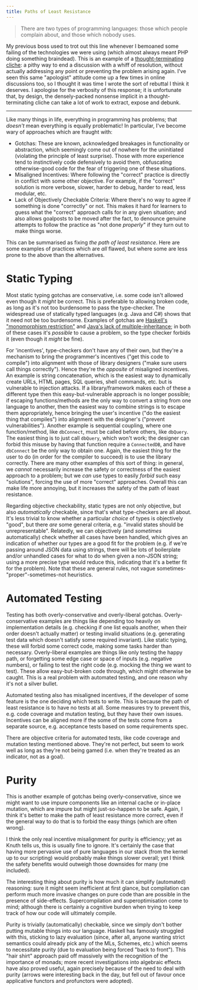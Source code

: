 ```yaml
---
title: Paths of Least Resistance
---
```


> There are two types of programming languages: those which people complain
> about, and those which nobody uses.

My previous boss used to trot out this line whenever I bemoaned some failing of
the technologies we were using (which almost always meant PHP doing something
braindead). This is an example of a [thought-terminating cliche](
https://en.wikipedia.org/wiki/Thought-terminating_clich%C3%A9): a pithy way to
end a discussion with a whiff of resolution, without actually addressing any
point or preventing the problem arising again. I've seen this same "apologist"
attitude come up a few times in online discussions too, so I thought it was time
I wrote the sort of rebuttal I think it deserves. I apologise for the verbosity
of this response; it is unfortunate that, by design, the densely-packed nonsense
implicit in a thought-terminating cliche can take a lot of work to extract,
expose and debunk.

---

Like many things in life, everything in programming has problems; that *doesn't*
mean everything is equally problematic! In particular, I've become wary of
approaches which are fraught with:

 - Gotchas: These are known, acknowledged breakages in functionality or
   abstraction, which seemingly come out of nowhere for the uninitiated
   (violating the principle of least surprise). Those with more experience tend
   to instinctively code defensively to avoid them, obfuscating otherwise-good
   code for the fear of triggering one of these situations.
 - Misaligned Incentives: Where following the "correct" practice is directly in
   conflict with some other objective. For example, if the "correct" solution is
   more verbose, slower, harder to debug, harder to read, less modular, etc.
 - Lack of Objectively Checkable Criteria: Where there's no way to agree if
   something is done "correctly" or not. This makes it hard for learners to
   guess what the "correct" approach calls for in any given situation; and also
   allows goalposts to be moved after the fact, to denounce genuine attempts to
   follow the practice as "not done *properly*" if they turn out to make things
   worse.

This can be summarised as fixing *the path of least resistance*. Here are some
examples of practices which are *all* flawed, but where some are less prone to
the above than the alternatives.

# Static Typing #

Most static typing gotchas are conservative, i.e. some code isn't allowed even
though it *might* be correct. This is preferable to allowing broken code, as
long as it's not too burdensome to pass the type-checker. The widespread use of
statically typed languages (e.g. Java and C#) shows that it need not be too
burdensome. Examples of gotchas are [Haskell's "monomorphism restriction"](
https://wiki.haskell.org/Monomorphism_restriction) and [Java's lack of
multiple-inheritance](
https://stackoverflow.com/questions/52620936/why-does-java-not-allow-multiple-inheritance-but-does-allow-conforming-to-multip);
in both of these cases it's *possible* to cause a problem, so the type checker
forbids it (even though it *might* be fine).

For 'incentives', type-checkers don't have any of their own, but they're a
mechanism to bring the programmer's incentives ("get this code to compile") into
alignment with those of library designers ("make sure users call things
correctly"). Hence they're the *opposite* of misaligned incentives. An example
is string concatenation, which is the easiest way to dynamically create URLs,
HTML pages, SQL queries, shell commands, etc. but is vulnerable to injection
attacks. If a library/framework makes each of these a different type then this
easy-but-vulnerable approach is no longer possible; if escaping
functions/methods are the only way to convert a string from one language to
another, then the easiest way to combine strings is to escape them
appropriately, hence bringing the user's incentive ("do the easiest thing that
compiles") into alignment with the designer's ("prevent vulnerabilities").
Another example is sequential coupling, where one function/method, like
`dbConnect`, must be called before others, like `dbQuery`. The easiest thing is
to just call `dbQuery`, which won't work; the designer can forbid this misuse by
having that function require a `ConnectedDB`, and have `dbConnect` be the only
way to obtain one. Again, the easiest thing for the user to do (in order for the
compiler to succeed) is to use the library correctly. There are many other
examples of this sort of thing: in general, we *cannot* necessarily increase the
safety or correctness of the easiest approach to a problem; but we *can* use
types to easily *forbid* such easy "solutions", forcing the use of more
"correct" approaches. Overall this can make life more annoying, but it increases
the safety of the path of least resistance.

Regarding objective checkability, static types are not only objective, but also
*automatically* checkable, since that's what type-checkers are all about. It's
less trivial to know whether a particular *choice* of types is objectively
"good", but there *are* some general criteria, e.g. "invalid states should be
unrepresentable". Relatedly, we can objectively (and *sometimes* automatically)
check whether all cases have been handled, which gives an indication of whether
our types are a good fit for the problem (e.g. if we're passing around JSON data
using strings, there will be lots of boilerplate and/or unhandled cases for what
to do when given a non-JSON string; using a more precise type would reduce
this, indicating that it's a better fit for the problem). Note that these are
general rules, not vague sometimes-"proper"-sometimes-not heuristics.

# Automated Testing #

Testing has both overly-conservative and overly-liberal gotchas.
Overly-conservative examples are things like depending too heavily on
implementation details (e.g. checking if one list equals another, when their
order doesn't actually matter) or testing invalid situations (e.g. generating
test data which doesn't satisfy some required invariant). Like static typing,
these will forbid some correct code, making some tasks harder than
necessary. Overly-liberal examples are things like only testing the happy path,
or forgetting some edge case or space of inputs (e.g. negative numbers), or
failing to test the right code (e.g. mocking the thing we want to test). These
allow easy-but-broken code through, which might otherwise be caught. This is a
real problem with automated testing, and one reason why it's not a silver
bullet.

Automated testing also has misaligned incentives, if the developer of some
feature is the one deciding which tests to write. This is because the path of
least resistance is to have no tests at all. Some measures try to prevent this,
e.g. code coverage and mutation testing, but they have their own
issues. Incentives can be aligned more if the some of the tests come from a
separate source, e.g. acceptance tests based on some requirements spec.

There are objective criteria for automated tests, like code coverage and
mutation testing mentioned above. They're not perfect, but seem to work well as
long as they're not being gamed (i.e. when they're treated as an indicator, not
as a goal).

# Purity #

This is another example of gotchas being overly-conservative, since we might
want to use impure components like an internal cache or in-place mutation, which
are impure but might just-so-happen to be safe. Again, I think it's better to
make the path of least resistance more correct, even if the general way to do
that is to forbid the easy things (which are often wrong).

I think the only real incentive misalignment for purity is efficiency; yet as
Knuth tells us, this is usually fine to ignore. It's certainly the case that
having more pervasive use of pure languages in our stack (from the kernel up to
our scripting) would probably make things slower overall; yet I think the safety
benefits would outweigh those downsides for many (me included).

The interesting thing about purity is how much it can simplify (automated)
reasoning: sure it might seem inefficient at first glance, but compilation can
perform much more invasive changes on pure code than are possible in the
presence of side-effects. Supercompilation and superoptimisation come to mind;
although there is certainly a cognitive burden when trying to keep track of how
our code will ultimately compile.

Purity is trivially (automatically) checkable, since we simply don't bother
putting mutable things into our language. Haskell has famously struggled with
this, sticking to lazy evaluation (since, after all, anyone wanting strict
semantics could already pick any of the MLs, Schemes, etc.) which seems to
necessitate purity (due to evaluation being forced "back to front"). This "hair
shirt" approach paid off massively with the recognition of the importance of
monads; more recent investigations into algebraic effects have also proved
useful, again precisely because of the need to deal with purity (arrows were
interesting back in the day, but fell out of favour once applicative functors
and profunctors were adopted).
